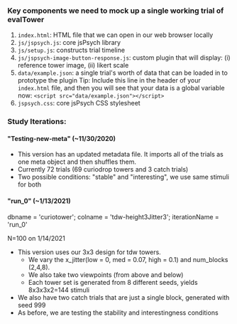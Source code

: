 ### Key components we need to mock up a single working trial of evalTower

1. `index.html`: HTML file that we can open in our web browser locally
2. `js/jspsych.js`: core jsPsych library 
3. `js/setup.js`: constructs trial timeline
4. `js/jspsych-image-button-response.js`: custom plugin that will display: (i) reference tower image, (ii) likert scale
5. `data/example.json`: a single trial's worth of data that can be loaded in to prototype the plugin
Tip: Include this line in the header of your `index.html` file, and then you will see that your data is a global variable now: 
`<script src="data/example.json"></script>`
6. `jspsych.css`: core jsPsych CSS stylesheet


### Study Iterations:
#### "Testing-new-meta" (~11/30/2020) 
 - This version has an updated metadata file. It imports all of the trials as one meta object and then shuffles them.
 - Currently 72 trials (69 curiodrop towers and 3 catch trials)
 - Two possible conditions: "stable" and "interesting", we use same stimuli for both
 
#### "run_0" (~1/13/2021)
dbname = 'curiotower';
colname = 'tdw-height3Jitter3';
iterationName = 'run_0'

N=100 on 1/14/2021
 - This version uses our 3x3 design for tdw towers. 
    - We vary the x_jitter(low = 0, med = 0.07, high = 0.1) and num_blocks (2,4,8).
    - We also take two viewpoints (from above and below)
    - Each tower set is generated from 8 different seeds, yields 8x3x3x2=144 stimuli
 - We also have two catch trials that are just a single block, generated with seed 999
 - As before, we are testing the stability and interestingness conditions
